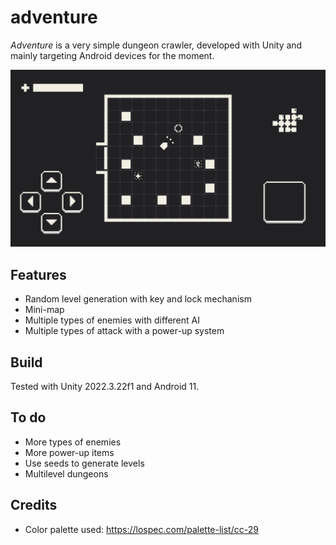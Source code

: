 # adventure

_Adventure_ is a very simple dungeon crawler, developed with Unity and mainly targeting Android devices for the moment.

![./Docs/Screenshot.png](./Docs/Screenshot.png)

## Features

* Random level generation with key and lock mechanism
* Mini-map
* Multiple types of enemies with different AI
* Multiple types of attack with a power-up system

## Build

Tested with Unity 2022.3.22f1 and Android 11.

## To do

* More types of enemies
* More power-up items
* Use seeds to generate levels
* Multilevel dungeons

## Credits

* Color palette used: https://lospec.com/palette-list/cc-29
